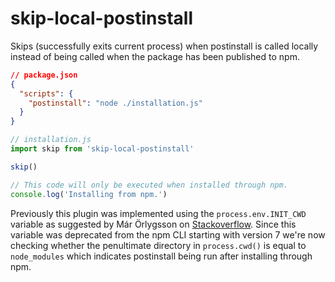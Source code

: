# skip-local-postinstall

Skips (successfully exits current process) when postinstall is called locally instead of being called when the package has been published to npm.

```json
// package.json
{
  "scripts": {
    "postinstall": "node ./installation.js"
  }
}
```

```js
// installation.js
import skip from 'skip-local-postinstall'

skip()

// This code will only be executed when installed through npm.
console.log('Installing from npm.')
```

Previously this plugin was implemented using the `process.env.INIT_CWD` variable as suggested by Már Örlygsson on [Stackoverflow](https://stackoverflow.com/a/53239387/3185545s). Since this variable was deprecated from the npm CLI starting with version 7 we're now checking whether the penultimate directory in `process.cwd()` is equal to `node_modules` which indicates postinstall being run after installing through npm.
